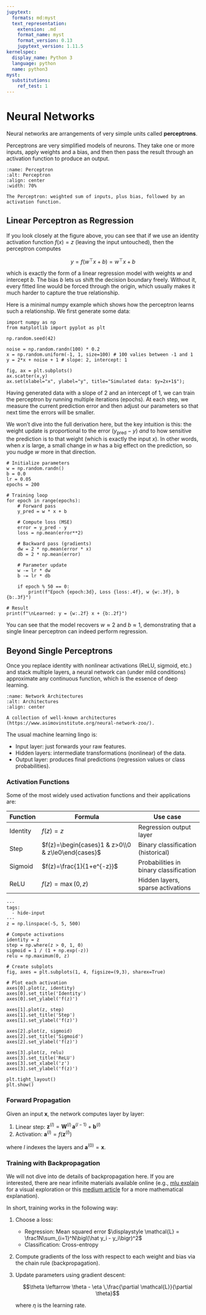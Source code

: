 ```yaml
---
jupytext:
  formats: md:myst
  text_representation:
    extension: .md
    format_name: myst
    format_version: 0.13
    jupytext_version: 1.11.5
kernelspec:
  display_name: Python 3
  language: python
  name: python3
myst:
  substitutions:
    ref_test: 1
---
```


# <i class="fa-solid fa-brain"></i> Neural Networks

Neural networks are arrangements of very simple units called **perceptrons**. 

Perceptrons are very simplified models of neurons. They take one or more inputs, apply weights and a bias, and then then pass the result through an activation function to produce an output.

```{figure} figures/perceptron.png
:name: Perceptron
:alt: Perceptron
:align: center
:width: 70%

The Perceptron: weighted sum of inputs, plus bias, followed by an activation function.
```

## Linear Perceptron as Regression

If you look closely at the figure above, you can see that if we use an identity activation function $f(x) = z$ (leaving the input untouched), then the perceptron computes

$$y = f(w^\top x + b) = w^\top x + b$$

which is exactly the form of a linear regression model with weights $w$ and intercept $b$. The bias $b$ lets us shift the decision boundary freely. Without it, every fitted line would be forced through the origin, which usually makes it much harder to capture the true relationship.

Here is a minimal numpy example which shows how the perceptron learns such a relationship. We first generate some data:

```{code-cell} ipython3
import numpy as np
from matplotlib import pyplot as plt

np.random.seed(42)

noise = np.random.randn(100) * 0.2
x = np.random.uniform(-1, 1, size=100) # 100 valies between -1 and 1
y = 2*x + noise + 1 # slope: 2, intercept: 1

fig, ax = plt.subplots()
ax.scatter(x,y)
ax.set(xlabel="x", ylabel="y", title="Simulated data: $y=2x+1$");
```

Having generated data with a slope of 2 and an intercept of 1, we can train the perceptron by running multiple iterations (epochs). At each step, we measure the current prediction error and then adjust our parameters so that next time the errors will be smaller.

We won’t dive into the full derivation here, but the key intuition is this: the weight update is proportional to the error $(y_\text{pred}-y)$ *and* to how sensitive the prediction is to that weight (which is exactly the input $x$). In other words, when $x$ is large, a small change in $w$ has a big effect on the prediction, so you nudge $w$ more in that direction.

```{code-cell} ipython3
# Initialize parameters
w = np.random.randn()
b = 0.0
lr = 0.05
epochs = 200

# Training loop
for epoch in range(epochs):
    # Forward pass
    y_pred = w * x + b

    # Compute loss (MSE)
    error = y_pred - y
    loss = np.mean(error**2)

    # Backward pass (gradients)
    dw = 2 * np.mean(error * x)
    db = 2 * np.mean(error)

    # Parameter update
    w -= lr * dw
    b -= lr * db

    if epoch % 50 == 0:
        print(f"Epoch {epoch:3d}, Loss {loss:.4f}, w {w:.3f}, b {b:.3f}")

# Result
print(f"\nLearned: y = {w:.2f} x + {b:.2f}")
```

You can see that the model recovers $w\approx2$ and $b\approx1$, demonstrating that a single linear perceptron can indeed perform regression.


## Beyond Single Perceptrons

Once you replace identity with nonlinear activations (ReLU, sigmoid, etc.) and stack multiple layers, a neural network can (under mild conditions) approximate any continuous function, which is the essence of deep learning.

```{figure} figures/network_zoo.png
:name: Network Architectures
:alt: Architectures
:align: center

A collection of well-known architectures (https://www.asimovinstitute.org/neural-network-zoo/).
```

The usual machine learning lingo is:

* Input layer: just forwards your raw features.
* Hidden layers: intermediate transformations (nonlinear) of the data.
* Output layer: produces final predictions (regression values or class probabilities).


### Activation Functions

Some of the most widely used activation functions and their applications are:

| Function         | Formula                                           | Use case                               |
| ---------------- | ------------------------------------------------- | -------------------------------------- |
| Identity         | $f(z)=z$                                          | Regression output layer                |
| Step             | $f(z)=\begin{cases}1 & z>0\\0 & z\le0\end{cases}$ | Binary classification (historical)     |
| Sigmoid          | $f(z)=\frac{1}{1+e^{-z}}$                         | Probabilities in binary classification |
| ReLU             | $f(z)=\max(0,z)$                                  | Hidden layers, sparse activations      |


```{code-cell} ipython3
---
tags:
  - hide-input
---
z = np.linspace(-5, 5, 500)

# Compute activations
identity = z
step = np.where(z > 0, 1, 0)
sigmoid = 1 / (1 + np.exp(-z))
relu = np.maximum(0, z)

# Create subplots
fig, axes = plt.subplots(1, 4, figsize=(9,3), sharex=True)

# Plot each activation
axes[0].plot(z, identity)
axes[0].set_title('Identity')
axes[0].set_ylabel('f(z)')

axes[1].plot(z, step)
axes[1].set_title('Step')
axes[1].set_ylabel('f(z)')

axes[2].plot(z, sigmoid)
axes[2].set_title('Sigmoid')
axes[2].set_ylabel('f(z)')

axes[3].plot(z, relu)
axes[3].set_title('ReLU')
axes[3].set_xlabel('z')
axes[3].set_ylabel('f(z)')

plt.tight_layout()
plt.show()
```

### Forward Propagation

Given an input $\mathbf{x}$, the network computes layer by layer:

1. Linear step: $\mathbf{z}^{(l)} = \mathbf{W}^{(l)}\,\mathbf{a}^{(l-1)} + \mathbf{b}^{(l)}$
2. Activation: $\mathbf{a}^{(l)} = f\bigl(\mathbf{z}^{(l)}\bigr)$

where $l$ indexes the layers and $\mathbf{a}^{(0)}=\mathbf{x}$.


### Training with Backpropagation

We will not dive into de details of backpropagation here. If you are interested, there are near infinite materials available online (e.g., [mlu explain](https://mlu-explain.github.io/neural-networks/) for a visual exploration or this [medium article](https://medium.com/analytics-vidhya/backpropagation-for-dummies-e069410fa585) for a more mathematical explanation).

In short, training works in the following way:

1. Choose a loss:

   * Regression: Mean squared error
     $\displaystyle \mathcal{L} = \frac1N\sum_{i=1}^N\bigl(\hat y_i - y_i\bigr)^2$
   * Classification: Cross-entropy

2. Compute gradients of the loss with respect to each weight and bias via the chain rule (backpropagation).

3. Update parameters using gradient descent:

   $$\theta \leftarrow \theta - \eta \,\frac{\partial \mathcal{L}}{\partial \theta}$$

   where $\eta$ is the learning rate.